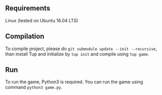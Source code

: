 ## Requirements
Linux (tested on Ubuntu 16.04 LTS)

## Compilation
To compile project, please do `git submodule update --init --recursive`, than
install Tup and initialize by `tup init` and compile using `tup game`.

## Run
To run the game, Python3 is required. You can run the game using command
`python3 game.py`.
